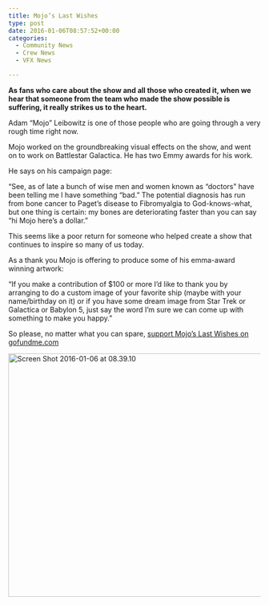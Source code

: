 ```yaml
---
title: Mojo’s Last Wishes
type: post
date: 2016-01-06T08:57:52+00:00
categories:
  - Community News
  - Crew News
  - VFX News

---
```

**As fans who care about the show and all those who created it, when we hear that someone from the team who made the show possible is suffering, it really strikes us to the heart.**

Adam &#8220;Mojo&#8221; Leibowitz is one of those people who are going through a very rough time right now.

Mojo worked on the groundbreaking visual effects on the show, and went on to work on Battlestar Galactica. He has two Emmy awards for his work.

He says on his campaign page:

&#8220;See, as of late a bunch of wise men and women known as &#8220;doctors&#8221; have been telling me I have something &#8220;bad.&#8221; The potential diagnosis has run from bone cancer to Paget&#8217;s disease to Fibromyalgia to God-knows-what, but one thing is certain: my bones are deteriorating faster than you can say &#8220;hi Mojo here&#8217;s a dollar.&#8221;

This seems like a poor return for someone who helped create a show that continues to inspire so many of us today.

As a thank you Mojo is offering to produce some of his emma-award winning artwork:

&#8220;If you make a contribution of $100 or more I&#8217;d like to thank you by arranging to do a custom image of your favorite ship (maybe with your name/birthday on it) or if you have some dream image from Star Trek or Galactica or Babylon 5, just say the word I&#8217;m sure we can come up with something to make you happy.&#8221;

So please, no matter what you can spare, [support Mojo&#8217;s Last Wishes on gofundme.com][1]

[<img src="http://freeb5:8888/wp-content/uploads/2016/01/Screen-Shot-2016-01-06-at-08.39.10-1024x646.png" alt="Screen Shot 2016-01-06 at 08.39.10" width="770" height="486" class="alignnone size-large wp-image-1280" />][1]

 [1]: https://www.gofundme.com/p8fk64hv
